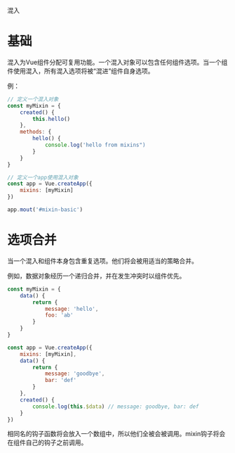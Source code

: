 混入

# 基础

混入为Vue组件分配可复用功能。一个混入对象可以包含任何组件选项。当一个组件使用混入，所有混入选项将被“混进”组件自身选项。

例：

```js
// 定义一个混入对象
const myMixin = {
    created() {
        this.hello()
    },
    methods: {
        hello() {
            console.log('hello from mixins")
        }
    }
}

// 定义一个app使用混入对象
const app = Vue.createApp({
    mixins: [myMixin]
})

app.mout('#mixin-basic')
```

# 选项合并

当一个混入和组件本身包含重复选项。他们将会被用适当的策略合并。

例如，数据对象经历一个递归合并，并在发生冲突时以组件优先。

```js
const myMixin = {
    data() {
        return {
            message: 'hello',
            foo: 'ab'
        }
    }
}

const app = Vue.createApp({
    mixins: [myMixin],
    data() {
        return {
            message: 'goodbye',
            bar: 'def'
        }
    },
    created() {
        console.log(this.$data) // message: goodbye, bar: def
    }
})
```
相同名的钩子函数将会放入一个数组中，所以他们全被会被调用。mixin钩子将会在组件自己的钩子之前调用。








